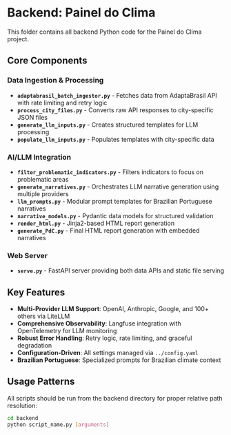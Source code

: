 # Backend: Painel do Clima

This folder contains all backend Python code for the Painel do Clima project.

## Core Components

### Data Ingestion & Processing
- **`adaptabrasil_batch_ingestor.py`** - Fetches data from AdaptaBrasil API with rate limiting and retry logic
- **`process_city_files.py`** - Converts raw API responses to city-specific JSON files
- **`generate_llm_inputs.py`** - Creates structured templates for LLM processing
- **`populate_llm_inputs.py`** - Populates templates with city-specific data

### AI/LLM Integration
- **`filter_problematic_indicators.py`** - Filters indicators to focus on problematic areas
- **`generate_narratives.py`** - Orchestrates LLM narrative generation using multiple providers
- **`llm_prompts.py`** - Modular prompt templates for Brazilian Portuguese narratives
- **`narrative_models.py`** - Pydantic data models for structured validation
- **`render_html.py`** - Jinja2-based HTML report generation
- **`generate_PdC.py`** - Final HTML report generation with embedded narratives

### Web Server
- **`serve.py`** - FastAPI server providing both data APIs and static file serving

## Key Features
- **Multi-Provider LLM Support**: OpenAI, Anthropic, Google, and 100+ others via LiteLLM
- **Comprehensive Observability**: Langfuse integration with OpenTelemetry for LLM monitoring
- **Robust Error Handling**: Retry logic, rate limiting, and graceful degradation
- **Configuration-Driven**: All settings managed via `../config.yaml`
- **Brazilian Portuguese**: Specialized prompts for Brazilian climate context

## Usage Patterns
All scripts should be run from the backend directory for proper relative path resolution:
```bash
cd backend
python script_name.py [arguments]
```
